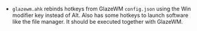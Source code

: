 - `glazewm.ahk` rebinds hotkeys from GlazeWM `config.json` using the Win modifier key instead of Alt. Also has some hotkeys to launch software like the file manager. It should be executed together with GlazeWM.
